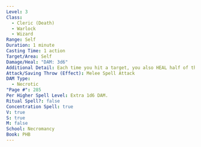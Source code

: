 ```yaml
---
Level: 3
Class:
  - Cleric (Death)
  - Warlock
  - Wizard
Range: Self
Duration: 1 minute
Casting Time: 1 action
Target/Area: Self
Damage/Heal: "DAM: 3d6"
Additional Detail: Each time you hit a target, you also HEAL half of the DAM you cause.
Attack/Saving Throw (Effect): Melee Spell Attack
DAM Type:
  - Necrotic
"Page #": 285
Per Higher Spell Level: Extra 1d6 DAM.
Ritual Spell?: false
Concentration Spell: true
V: true
S: true
M: false
School: Necromancy
Book: PHB
---
```

